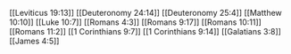 [[Leviticus 19:13]]
[[Deuteronomy 24:14]]
[[Deuteronomy 25:4]]
[[Matthew 10:10]]
[[Luke 10:7]]
[[Romans 4:3]]
[[Romans 9:17]]
[[Romans 10:11]]
[[Romans 11:2]]
[[1 Corinthians 9:7]]
[[1 Corinthians 9:14]]
[[Galatians 3:8]]
[[James 4:5]]
